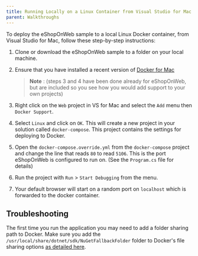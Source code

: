 ```yaml
---
title: Running Locally on a Linux Container from Visual Studio for Mac
parent: Walkthroughs
---
```


To deploy the eShopOnWeb sample to a local Linux Docker container, from Visual Studio for Mac, follow these step-by-step instructions:

1. Clone or download the eShopOnWeb sample to a folder on your local machine.

1. Ensure that you have installed a recent version of [Docker for Mac](https://docs.docker.com/docker-for-mac/install/)

   > **Note** : (steps 3 and 4 have been done already for eShopOnWeb, but are included so you see how you would add support to your own projects)

1. Right click on the `Web` project in VS for Mac and select the `Add` menu then `Docker Support`.

1. Select `Linux` and click on `OK`. This will create a new project in your solution called `docker-compose`. This project contains the settings for deploying to Docker.

1. Open the `docker-compose.override.yml` from the `docker-compose` project and change the line that reads `80` to read `5106`. This is the port eShopOnWeb is configured to run on. (See the `Program.cs` file for details)

1. Run the project with `Run` > `Start Debugging` from the menu.

1. Your default browser will start on a random port on `localhost` which is forwarded to the docker container.

## Troubleshooting

The first time you run the application you may need to add a folder sharing path to Docker. Make sure you add the `/usr/local/share/dotnet/sdk/NuGetFallbackFolder` folder to Docker's file sharing options [as detailed here](https://docs.microsoft.com/en-us/visualstudio/mac/docker-quickstart?view=vsmac-2019).